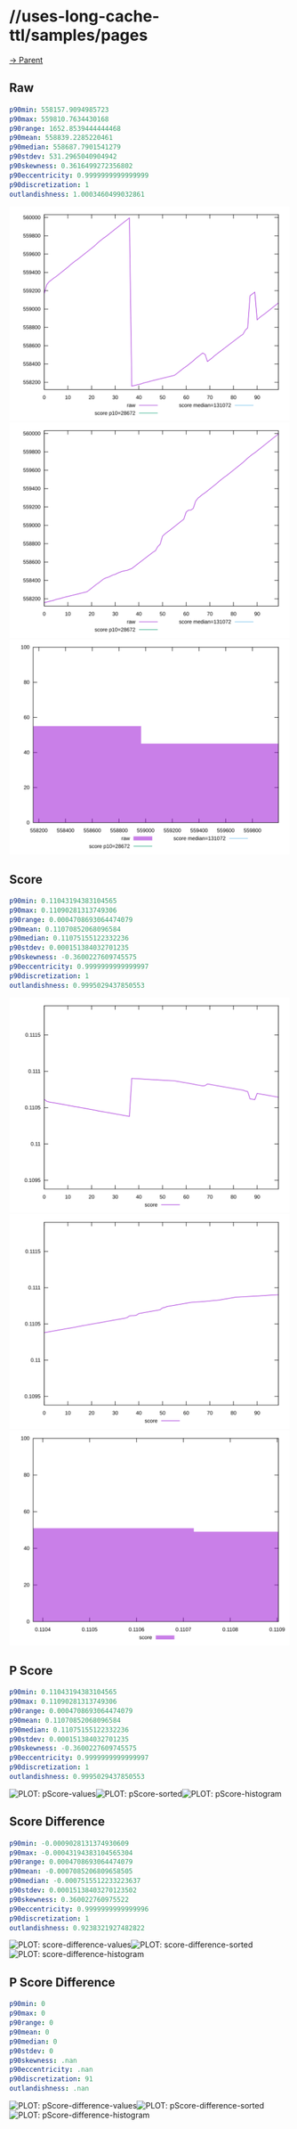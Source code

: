 
# //uses-long-cache-ttl/samples/pages

[→ Parent](../..)


## Raw


```yaml
p90min: 558157.9094985723
p90max: 559810.7634430168
p90range: 1652.8539444444468
p90mean: 558839.2285220461
p90median: 558687.7901541279
p90stdev: 531.2965040904942
p90skewness: 0.3616499272356802
p90eccentricity: 0.9999999999999999
p90discretization: 1
outlandishness: 1.0003460499032861

```

![PLOT: raw-values](./raw/values.svg)![PLOT: raw-sorted](./raw/sorted.svg)![PLOT: raw-histogram](./raw/histogram.svg)
## Score


```yaml
p90min: 0.11043194383104565
p90max: 0.11090281313749306
p90range: 0.0004708693064474079
p90mean: 0.11070852068096584
p90median: 0.11075155122332236
p90stdev: 0.000151384032701235
p90skewness: -0.3600227609745575
p90eccentricity: 0.9999999999999997
p90discretization: 1
outlandishness: 0.9995029437850553

```

![PLOT: score-values](./score/values.svg)![PLOT: score-sorted](./score/sorted.svg)![PLOT: score-histogram](./score/histogram.svg)
## P Score


```yaml
p90min: 0.11043194383104565
p90max: 0.11090281313749306
p90range: 0.0004708693064474079
p90mean: 0.11070852068096584
p90median: 0.11075155122332236
p90stdev: 0.000151384032701235
p90skewness: -0.3600227609745575
p90eccentricity: 0.9999999999999997
p90discretization: 1
outlandishness: 0.9995029437850553

```

![PLOT: pScore-values](./pScore/values.svg)![PLOT: pScore-sorted](./pScore/sorted.svg)![PLOT: pScore-histogram](./pScore/histogram.svg)
## Score Difference


```yaml
p90min: -0.0009028131374930609
p90max: -0.00043194383104565304
p90range: 0.0004708693064474079
p90mean: -0.0007085206809658505
p90median: -0.0007515512233223637
p90stdev: 0.00015138403270123502
p90skewness: 0.360022760975522
p90eccentricity: 0.9999999999999996
p90discretization: 1
outlandishness: 0.9238321927482822

```

![PLOT: score-difference-values](./score-difference/values.svg)![PLOT: score-difference-sorted](./score-difference/sorted.svg)![PLOT: score-difference-histogram](./score-difference/histogram.svg)
## P Score Difference


```yaml
p90min: 0
p90max: 0
p90range: 0
p90mean: 0
p90median: 0
p90stdev: 0
p90skewness: .nan
p90eccentricity: .nan
p90discretization: 91
outlandishness: .nan

```

![PLOT: pScore-difference-values](./pScore-difference/values.svg)![PLOT: pScore-difference-sorted](./pScore-difference/sorted.svg)![PLOT: pScore-difference-histogram](./pScore-difference/histogram.svg)
